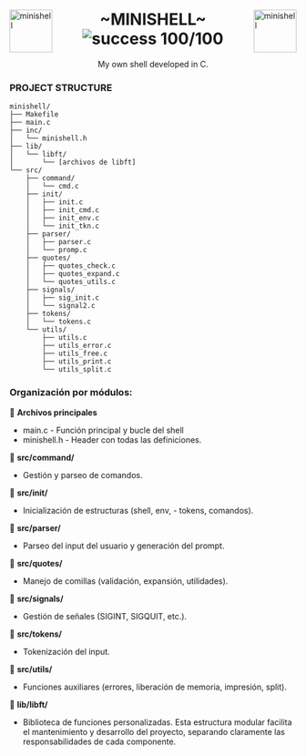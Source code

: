 <div>
    <img align="left" alt="minishell" src="https://github.com/eduaserr/42-project-badges/blob/a48e677fd4871e6999a9564101dca26091ec18ef/badges/minishelle.png" width="75px"><img align="right" alt="minishell" src="https://github.com/eduaserr/42-project-badges/blob/a48e677fd4871e6999a9564101dca26091ec18ef/badges/minishelln.png" width="75px">
    <h1 align="center"> ~MINISHELL~ <br><img alt="success 100/100" src="https://img.shields.io/badge/100%2F100-green?style=plastic&logoColor=green&label=success"></h1>
	
</div>
<p align="center">My own shell developed in C.<br></p>

### PROJECT STRUCTURE
```
minishell/
├── Makefile
├── main.c
├── inc/
│   └── minishell.h
├── lib/
│   └── libft/
│       └── [archivos de libft]
└── src/
	├── command/
	│   └── cmd.c
	├── init/
	│   ├── init.c
	│   ├── init_cmd.c
	│   ├── init_env.c
	│   └── init_tkn.c
	├── parser/
	│   ├── parser.c
	│   └── promp.c
	├── quotes/
	│   ├── quotes_check.c
	│   ├── quotes_expand.c
	│   └── quotes_utils.c
	├── signals/
	│   ├── sig_init.c
	│   └── signal2.c
	├── tokens/
	│   └── tokens.c
	└── utils/
		├── utils.c
		├── utils_error.c
		├── utils_free.c
		├── utils_print.c
		└── utils_split.c

```

### Organización por módulos:
📁 **Archivos principales**
- main.c - Función principal y bucle del shell
- minishell.h - Header con todas las definiciones.

📁 **src/command/**
- Gestión y parseo de comandos.

📁 **src/init/**
- Inicialización de estructuras (shell, env, - tokens, comandos).

📁 **src/parser/**
- Parseo del input del usuario y generación del prompt.

📁 **src/quotes/**
- Manejo de comillas (validación, expansión, utilidades).

📁 **src/signals/**
- Gestión de señales (SIGINT, SIGQUIT, etc.).

📁 **src/tokens/**
- Tokenización del input.

📁 **src/utils/**
- Funciones auxiliares (errores, liberación de memoria, impresión, split).

📁 **lib/libft/**
- Biblioteca de funciones personalizadas.
Esta estructura modular facilita el mantenimiento y desarrollo del proyecto, separando claramente las responsabilidades de cada componente.


<!--
---------

parametros posicionales no aceptados

CHECK ARGUMENTOS Y CHECK ENV
- gestion de señales
-INIT_MSHELL();
-init_shell
    init_env
    init_lstenv
    init_token
    init_command
    init_redir
    init_data
-update_shell
-update shlvl

-READLINE-
-promp , -ENTER , ctrl + D
-lexer
-parser



-exit_status()
Funciones necesarias para el tratamiento de los nodos:
Creación de nodos:

Recomendable hacer malloc 1 vez (init) y liberar cuadno sea necesario, (update_shell)

t_env *create_env_node(char *env_var)

Crea un nuevo nodo a partir de una cadena env_var en formato KEY=VALUE.
Inicialización de la lista:

t_env *init_env_list(char **envp)
Inicializa la lista enlazada a partir del array envp de variables de entorno.

t_env *find_env_key(t_env *lstenv, const char *key)
Busca un nodo en la lista que coincida con una clave específica (key).
Añadir nodos:

void add_env_node(t_env **lstenv, const char *key, const char *value)
Añade un nuevo nodo al final de la lista con la clave y el valor proporcionados.
Actualizar nodos:

void update_env_node(t_env *lstenv, const char *key, const char *value)
Actualiza el valor de un nodo existente con la clave proporcionada.
Añadir o actualizar nodos:

void add_or_update_env(t_env **lstenv, const char *key, const char *value)
Añade un nuevo nodo si la clave no existe o actualiza el valor si la clave ya está presente.
Eliminar nodos:

void remove_env_key(t_env **lstenv, const char *key)
Elimina un nodo de la lista que coincida con una clave específica.
Liberar la lista:

void ft_free_env(t_env *lstenv)
Libera toda la memoria asociada a la lista enlazada.
Recorrer la lista:

void print_env_list(t_env *lstenv)
Recorre la lista y muestra todas las claves y valores (útil para depuración)

---------





caracteres literales : (", $, \) (comilla doble, dollar y barra invertida).
    caracteres que dentro de las comillas se interpretan literal .

Ambos comandos se interpretan igual por bash:
    ls 'a'' 'a''
> ls: cannot access 'a a': No such file or directory
    ls 'a a'
> ls: cannot access 'a a': No such file or directory






cd sin argumentos debe de llevarte al home

Cuando inicas ./minishell, el pwd (o el estado de la shell en general) debe ser heredado de bash?
por ejemplo si ejecuto ./minishell desde desktop, ./minishell debería estar también en desktop.
ej.:
cursus/minishell/./minishell     -> eduaserr@minishell$ (en DESKTOP).
                ./minishell     -> eduaserr@minishell~/cursus/minishell$ (En carpeta minishell).



NUEVA ESTRUCTURA

// Tu estructura actual después del parsing:
// cmd->args[0] = "ls"
// cmd->args[1] = "-l"
// cmd->args[2] = "-a"
// cmd->args[3] = NULL
// cmd->redirs->type = REDIR_OUT
// cmd->redirs->file = "file.txt"

int result = execute_command(cmd, envp);

// Internamente execve se llama así:
// execve("/bin/ls", cmd->args, envp);


input_user -> ls -l  >| cd dir >> file
node [0]
char *cmd -> "ls -l"
char **str;

str[0][0] = "ls"
str[0][1] = "-l"

node [1]
char *cmd -> "cd dir"
char **str;

str[0][0] = "cd"
str[0][1] = "dir"
-->